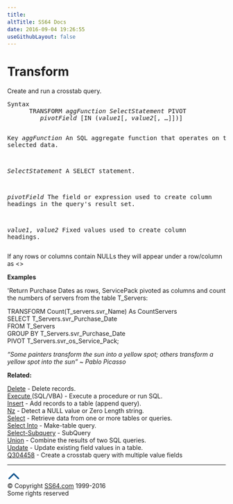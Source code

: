 ```yaml
---
title:
altTitle: SS64 Docs
date: 2016-09-04 19:26:55
useGithubLayout: false
---
```

<!-- #BeginLibraryItem "/Library/head_access.lbi" --><!-- #EndLibraryItem --><h1>Transform</h1>
<p> Create and run a crosstab query.</p>
<pre>Syntax
      TRANSFORM <i>aggFunction</i> <i>SelectStatement</i> PIVOT
         <i>pivotField</i> [IN (<i>value1</i>[, <i>value2</i>[, …]])]

Key
   <i>aggFunction</i>     An SQL aggregate function that operates on the selected data.

   <i>SelectStatement</i> A SELECT statement.

   <i>pivotField</i>      The field or expression used to create column headings
                   in the query's result set.

   <i>value1</i>, <i>value2</i>  Fixed values used to create column headings.</pre>
<p>If any rows or columns contain NULLs they will appear under a row/column as<span class="code"> &lt;&gt;</span> </p>
<p><b>Examples</b></p>
<p>'Return Purchase Dates as rows, ServicePack pivoted as columns and count the numbers of servers from the table T_Servers:</p>
<p class="code">TRANSFORM Count(T_servers.svr_Name) As CountServers<br>
SELECT T_Servers.svr_Purchase_Date<br>
FROM T_Servers<br>
GROUP BY T_Servers.svr_Purchase_Date<br>
PIVOT T_Servers.svr_os_Service_Pack;</p>
<p class="quote"><i>“Some painters transform the sun into a yellow spot; others transform a yellow spot into the sun” ~ Pablo Picasso</i></p>
<p><b>Related:</b></p>
<p><a href="delete.html">Delete</a> - Delete records.<br>
<a href="execute.html">Execute </a>(SQL/VBA) - Execute a procedure or run SQL.<br>
<a href="insert.html">Insert</a> - Add records to a table (append query).<br>
<a href="nz.html">Nz</a> - Detect a NULL value or Zero Length string.<br>
<a href="select.html">Select</a> - Retrieve data from one or more tables or queries.<br>
<a href="select-into.html">Select Into</a> - Make-table query.<br>
<a href="select-subquery.html">Select-Subquery</a> - SubQuery<br>
<a href="union.html">Union</a> - Combine the results of two SQL queries.<br>
<a href="update.html">Update</a> - Update existing field values in a table.<br>
<a href="http://support.microsoft.com/kb/304458">Q304458</a> - Create a crosstab query with multiple value fields</p><!-- #BeginLibraryItem "/Library/foot_access.lbi" --><p>
<!-- access -->

<hr>
<div id="bl" class="footer"><a href="transform.html#"><img src="../images/top.png" width="30" height="22" alt="Back to the Top"></a></div>
<div id="br" class="footer, tagline">© Copyright <a href="http://ss64.com/">SS64.com</a> 1999-2016<br>
Some rights reserved</div><!-- #EndLibraryItem --><p></p>



